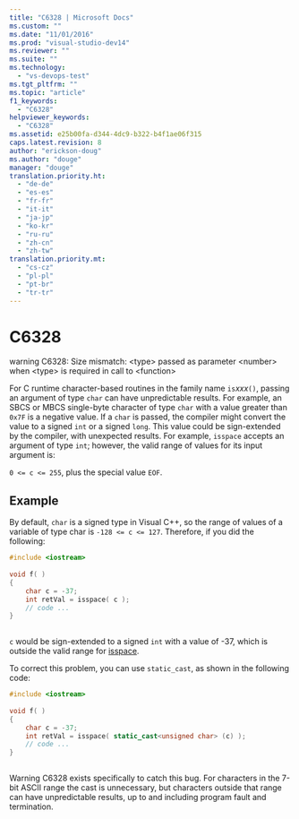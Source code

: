 ```yaml
---
title: "C6328 | Microsoft Docs"
ms.custom: ""
ms.date: "11/01/2016"
ms.prod: "visual-studio-dev14"
ms.reviewer: ""
ms.suite: ""
ms.technology: 
  - "vs-devops-test"
ms.tgt_pltfrm: ""
ms.topic: "article"
f1_keywords: 
  - "C6328"
helpviewer_keywords: 
  - "C6328"
ms.assetid: e25b00fa-d344-4dc9-b322-b4f1ae06f315
caps.latest.revision: 8
author: "erickson-doug"
ms.author: "douge"
manager: "douge"
translation.priority.ht: 
  - "de-de"
  - "es-es"
  - "fr-fr"
  - "it-it"
  - "ja-jp"
  - "ko-kr"
  - "ru-ru"
  - "zh-cn"
  - "zh-tw"
translation.priority.mt: 
  - "cs-cz"
  - "pl-pl"
  - "pt-br"
  - "tr-tr"
---
```

# C6328
warning C6328: Size mismatch: \<type> passed as parameter \<number> when \<type> is required in call to \<function>  
  
 For C runtime character-based routines in the family name `is`*xxx*`()`, passing an argument of type `char` can have unpredictable results. For example, an SBCS or MBCS single-byte character of type `char` with a value greater than `0x7F` is a negative value. If a `char` is passed, the compiler might convert the value to a signed `int` or a signed `long`. This value could be sign-extended by the compiler, with unexpected results. For example, `isspace` accepts an argument of type `int`; however, the valid range of values for its input argument is:  
  
 `0 <= c <= 255`, plus the special value `EOF`.  
  
## Example  
 By default, `char` is a signed type in Visual C++, so the range of values of a variable of type char is `-128 <= c <= 127`. Therefore, if you did the following:  
  
```cpp  
#include <iostream>  
  
void f( )  
{  
    char c = -37;  
    int retVal = isspace( c );  
    // code ...  
}  
  
```  
  
 `c` would be sign-extended to a signed `int` with a value of -37, which is outside the valid range for [isspace](../Topic/isspace.md).  
  
 To correct this problem, you can use `static_cast`, as shown in the following code:  
  
```cpp  
#include <iostream>  
  
void f( )  
{  
    char c = -37;  
    int retVal = isspace( static_cast<unsigned char> (c) );  
    // code ...  
}  
  
```  
  
 Warning C6328 exists specifically to catch this bug. For characters in the 7-bit ASCII range the cast is unnecessary, but characters outside that range can have unpredictable results, up to and including program fault and termination.